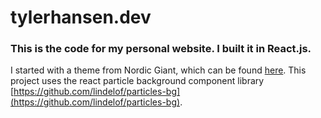 # tylerhansen.dev    

### This is the code for my personal website. I built it in React.js.

I started with a theme from Nordic Giant, which can be found [here](https://github.com/nordicgiant2/react-nice-resume).
This project uses the react particle background component library [https://github.com/lindelof/particles-bg](https://github.com/lindelof/particles-bg).
